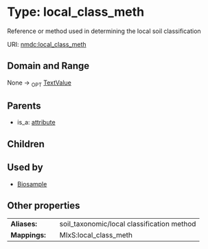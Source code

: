 
# Type: local_class_meth


Reference or method used in determining the local soil classification

URI: [nmdc:local_class_meth](https://microbiomedata/meta/local_class_meth)


## Domain and Range

None ->  <sub>OPT</sub> [TextValue](TextValue.md)

## Parents

 *  is_a: [attribute](attribute.md)

## Children


## Used by

 * [Biosample](Biosample.md)

## Other properties

|  |  |  |
| --- | --- | --- |
| **Aliases:** | | soil_taxonomic/local classification method |
| **Mappings:** | | MIxS:local_class_meth |


